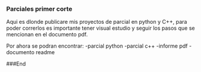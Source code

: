 ### Parciales primer corte

<p>
Aqui es dlonde publicare mis proyectos de parcial en python y C++, para poder correrlos es importante tener visual estudio y seguir los pasos que se mencionan en el documento pdf.

Por ahora se podran encontrar:
-parcial python
-parcial c++
-informe pdf
-documento readme
</p>


###End
